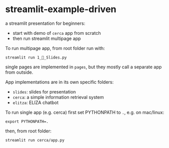 # streamlit-example-driven

a streamlit presentation for beginners:
- start with demo of `cerca` app from scratch
- then run streamlit multipage app

To run multipage app, from root folder run with:
```
streamlit run 1_🎈_Slides.py
```
single pages are implemented in `pages`,
but they mostly call a separate app from outside.

App implementations are in its own specific folders:
- `slides`: slides for presentation
- `cerca`: a simple information retrieval system
- `elitza`: ELIZA chatbot

To run single app (e.g. cerca) first set PYTHONPATH to `.`,
e.g. on mac/linux:
```
export PYTHONPATH=.
```

then, from root folder:
```
streamlit run cerca/app.py
```
